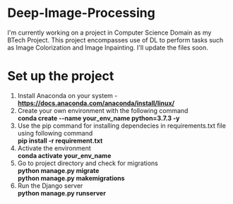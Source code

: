 # Deep-Image-Processing
I'm currently working on a project in Computer Science Domain as my BTech Project. This project encompasses use of DL to perform tasks such as Image Colorization and Image Inpainting. I'll update the files soon.

# Set up the project 
1. Install Anaconda on your system - 
<strong>https://docs.anaconda.com/anaconda/install/linux/</strong>
2. Create your own environment with the following command </br>
<strong>conda create --name your_env_name python=3.7.3 -y</strong>
3. Use the pip command for installing dependecies in requirements.txt file using following command</br>
<strong>pip install -r requirement.txt</strong>
4. Activate the environment</br>
<strong>conda activate your_env_name</strong>
5. Go to project directory and check for migrations</br>
<strong>python manage.py migrate</br>python manage.py makemigrations</strong>
6. Run the Django server</br>
<strong>python manage.py runserver</strong>
